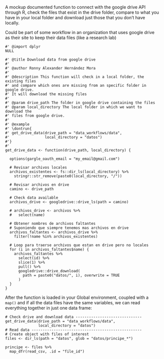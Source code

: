 A mockup documented function to connect with the google drive API
through R, check the files that exist in the drive folder, compare to
what you have in your local folder and download just those that you
don’t have locally.

Could be part of some workflow in an organization that uses google drive
as their site to keep their data files (like a research lab)

    #' @import dplyr
    NULL

    #' @title Download data from google drive
    #' 
    #' @author Ronny Alexander Hernández Mora
    #' 
    #' @description This function will check in a local folder, the existing files
    #' and compare which ones are missing from an specific folder in google drive.
    #' It will download the missing files
    #' 
    #' @param drive_path The folder in google drive containing the files
    #' @param local_directory The local folder in which we want to download the 
    #' files from google drive.
    #' 
    #' @example 
    #' \dontrun{
    #' get_drive_data(drive_path = "data_workflows/data", 
    #'                local_directory = "datos")
    #'}
    #'
    get_drive_data <- function(drive_path, local_directory) {
      
      options(gargle_oauth_email = "my_email@gmail.com")
      
      # Revisar archivos locales
      archivos_existentes <- fs::dir_ls(local_directory) %>% 
        stringr::str_remove(paste0(local_directory, "/"))
      
      # Revisar archivos en drive
      camino <- drive_path
      
      # Check data available
      archivos_drive <- googledrive::drive_ls(path = camino)
      
      # archivos_drive <- archivos %>% 
      #   select(name)
      
      # Obtener nombres de archivos faltantes
      # Suponiendo que siempre tenemos mas archivos en drive
      archivos_faltantes <- archivos_drive %>% 
        filter(!name %in% archivos_existentes)
      
      # Loop para traerse archivos que estan en drive pero no locales
      for (i in archivos_faltantes$name) {
        archivos_faltantes %>%
          select(id) %>%
          slice(1) %>%
          pull() %>%
          googledrive::drive_download(
            path = paste0("datos/", i), overwrite = TRUE
          )
      }
    }

After the function is loaded in your Global environment, coupled with a
`map()` and if all the data files have the same variables, we can read
everything together in just one data frame:

    # Check drive and download data ------------------------------
    get_drive_data(drive_path = "data_workflows/data", 
                   local_directory = "datos")
    # Read data --------------------------------------------------
    # Create object with files of interest
    files <- dir_ls(path = "datos", glob = "datos/principe_*")

    principe <- files %>% 
      map_dfr(read_csv, .id = "file_id")
